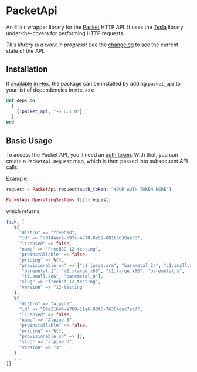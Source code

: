 # PacketApi

An Elixir wrapper library for the [Packet](https://www.packet.com) HTTP API. It uses the [Tesla](https://hex.pm/packages/tesla) library under-the-covers for performing HTTP requests.

*This library is a work in progress!* See the [changelog](CHANGELOG.md) to see the current state of the API.

## Installation

If [available in Hex](https://hex.pm/docs/publish), the package can be installed
by adding `packet_api` to your list of dependencies in `mix.exs`:

```elixir
def deps do
  [
    {:packet_api, "~> 0.1.0"}
  ]
end
```

## Basic Usage

To access the Packet API, you'll need an [auth token](https://www.packet.com/developers/api/#authentication). With that, you can create a `PacketApi.Request` map, which is then passed into subsequent API calls.

Example:
```elixir
request = PacketApi.request(auth_token: "YOUR AUTH TOKEN HERE")

PacketApi.OperatingSystems.list(request)
```

which returns
```elixir
{:ok, [
   %{
     "distro" => "freebsd",
     "id" => "7014aac5-b97c-4770-8a59-001b5638a4c0",
     "licensed" => false,
     "name" => "FreeBSD 12-testing",
     "preinstallable" => false,
     "pricing" => %{},
     "provisionable_on" => ["c1.large.arm", "baremetal_2a", "c1.small.x86",
      "baremetal_1", "m2.xlarge.x86", "s1.large.x86", "baremetal_s",
      "t1.small.x86", "baremetal_0"],
     "slug" => "freebsd_12_testing",
     "version" => "12-testing"
   },
   %{
     "distro" => "alpine",
     "id" => "06e21644-a769-11e6-80f5-76304dec7eb7",
     "licensed" => false,
     "name" => "Alpine 3",
     "preinstallable" => false,
     "pricing" => %{},
     "provisionable_on" => [],
     "slug" => "alpine_3",
     "version" => "3"
   }
   ...
]}
```
